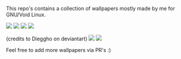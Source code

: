 This repo's contains a collection of wallpapers mostly made by me for GNU/Void Linux.

<img src="https://raw.githubusercontent.com/siduck76/voidlinux-wallpapers/main/light_blue/voidblue.png"> 
<img src="https://raw.githubusercontent.com/siduck76/voidlinux-wallpapers/main/light_blue/voidfi.png">

<img src="https://raw.githubusercontent.com/siduck76/voidlinux-wallpapers/main/purple/light-purple.png"> 
<img src="https://raw.githubusercontent.com/siduck76/voidlinux-wallpapers/main/purple/purpleVoid.jpg">

(credits to Dieggho on deviantart)
<img src="https://raw.githubusercontent.com/siduck76/voidlinux-wallpapers/main/greenish/green.png">
<img src="https://raw.githubusercontent.com/siduck76/voidlinux-wallpapers/main/greenish/strips.jpg">

Feel free to add more wallpapers via PR's :)
